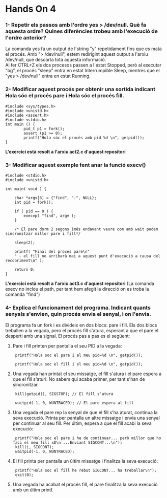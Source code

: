 # Hands On 4

### 1- Repetir els passos amb l'ordre yes > /dev/null. Què fa aquesta ordre? Quines diferències trobeu amb l'execució de l'ordre anterior?

La comanda yes fa un output de l'string "y" repetidament fins que es mata el procés. Amb "> /dev/null", estem redirigint aquest output a l'arxiu /dev/null, que descarta tota aquesta informació. <br>
Al fer CTRL+Z els dos procesos passen a l'estat Stopped, però al executar "bg", el procés "sleep" entra en estat Interrumpible Sleep, mentres que el "yes > /dev/null" entra en estat Running.

### 2- Modificar aquest procés per obtenir una sortida indicant Hola sóc el procés pare i Hola sóc el procés fill.

    #include <sys/types.h>
    #include <unistd.h>
    #include <assert.h>
    #include <stdio.h>
    int main () {
            pid_t p1 = fork();
            assert (p1 >= 0);
            printf("Hola sóc el procés amb pid %d \n", getpid());
    }
    
**L'exercici està resolt a l'arxiu act2.c d'aquest repositori**

### 3- Modificar aquest exemple fent anar la funció execv()

    #include <stdio.h>
    #include <unistd.h> 

    int main( void ) {

        char *argv[3] = {"find", ".", NULL};
        int pid = fork();

        if ( pid == 0 ) {
            execvp( "find", argv );
        }

        /* El pare dorm 2 segons (més endavant veure com amb wait podem sincronitzar millor pare i fill*/

        sleep(2);

        printf( "Final del proces pare\n"
        " - el fill no arribarà mai a aquest punt d'execució a causa del recobriment\n" );

        return 0;
    }

**L'exercici està resolt a l'arxiu act3.c d'aquest repositori** (La comanda execv no inclou el path, per tant hem afegit la direcció on es troba la comanda "find")

### 4- Explica el funcionament del programa. Indicant quants senyals s'envien, quin procés envia el senyal, i on l'envia.

El programa fa un fork i es divideix en dos blocs: pare i fill. Els dos blocs treballen a la vegada, pero el procés fill s'atura, esperant a que el pare el desperti amb una signal. El procés pas a pas es el següent:

1. Pare i fill printen per pantalla el seu PID a la vegada:
       
        printf("Hola soc el pare i el meu pid=%d \n", getpid());

        printf("Hola soc el fill i el meu pid=%d \n", getpid());
        
2. Una vegada han printat el seu missatge, el fill s'atura i el pare espera a que el fill s'aturi. No sabem qui acaba primer, per tant s'han de sincronitzar.

        kill(getpid(), SIGSTOP); // El fill s'atura

        waitpid(-1, 0, WUNTRACED); // El pare espera al fill
        
3. Una vegada el pare rep la senyal de que el fill s'ha aturat, continua la seva execució. Printa per pantalla un altre missatge i envia una senyal per continuar al seu fill. Per últim, espera a que el fill acabi la seva execució:

        printf("Hola soc el pare i he de continuar... però millor que ho faci el meu fill xD\n ...Enviant SIGCONT...\n");
        kill(i, SIGCONT);
        waitpid(-1, 0, WUNTRACED);
        
4. El fill printa per pantalla un últim missatge i finalitza la seva execució:

        printf("Hola soc el fill he rebut SIGCONT... ha treballar\n");
        exit(0);

5. Una vegada ha acabat el procés fill, el pare finalitza la seva execució amb un últim printf.
